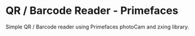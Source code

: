 # QR / Barcode Reader - Primefaces
Simple QR / Barcode reader using Primefaces photoCam and zxing library.
